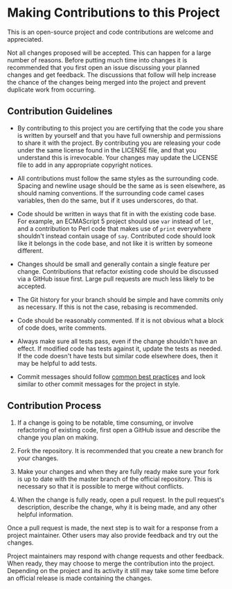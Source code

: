 # Making Contributions to this Project

This is an open-source project and code contributions are welcome and appreciated.

Not all changes proposed will be accepted.  This can happen for a large number of reasons.  Before putting much time into changes it is recommended that you first open an issue discussing your planned changes and get feedback.  The discussions that follow will help increase the chance of the changes being merged into the project and prevent duplicate work from occurring.


## Contribution Guidelines

* By contributing to this project you are certifying that the code you share is written by yourself and that you have full ownership and permissions to share it with the project.  By contributing you are releasing your code under the same license found in the LICENSE file, and that you understand this is irrevocable.  Your changes may update the LICENSE file to add in any appropriate copyright notices.

* All contributions must follow the same styles as the surrounding code.  Spacing and newline usage should be the same as is seen elsewhere, as should naming conventions.  If the surrounding code camel cases variables, then do the same, but if it uses underscores, do that.

* Code should be written in ways that fit in with the existing code base.  For example, an ECMAScript 5 project should use `var` instead of `let`, and a contribution to Perl code that makes use of `print` everywhere shouldn't instead contain usage of `say`.  Contributed code should look like it belongs in the code base, and not like it is written by someone different.

* Changes should be small and generally contain a single feature per change.  Contributions that refactor existing code should be discussed via a GitHub issue first.  Large pull requests are much less likely to be accepted.

* The Git history for your branch should be simple and have commits only as necessary.  If this is not the case, rebasing is recommended.

* Code should be reasonably commented.  If it is not obvious what a block of code does, write comments.

* Always make sure all tests pass, even if the change shouldn't have an effect.  If modified code has tests against it, update the tests as needed.  If the code doesn't have tests but similar code elsewhere does, then it may be helpful to add tests.

* Commit messages should follow [common best practices](https://chris.beams.io/posts/git-commit/) and look similar to other commit messages for the project in style.


## Contribution Process

1. If a change is going to be notable, time consuming, or involve refactoring of existing code, first open a GitHub issue and describe the change you plan on making.

2. Fork the repository.  It is recommended that you create a new branch for your changes.

3. Make your changes and when they are fully ready make sure your fork is up to date with the master branch of the official repository.  This is necessary so that it is possible to merge without conflicts.

4. When the change is fully ready, open a pull request.  In the pull request's description, describe the change, why it is being made, and any other helpful information.


Once a pull request is made, the next step is to wait for a response from a project maintainer.  Other users may also provide feedback and try out the changes.

Project maintainers may respond with change requests and other feedback.  When ready, they may choose to merge the contribution into the project.  Depending on the project and its activity it still may take some time before an official release is made containing the changes.
